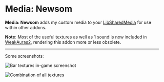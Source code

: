 # Media: Newsom

**Media: Newsom** adds my custom media to your [LibSharedMedia](https://www.wowace.com/projects/libsharedmedia-3-0) for use within other addons.

**Note:** Most of the useful textures as well as 1 sound is now included in [WeakAuras2](https://github.com/WeakAuras/WeakAuras2), rendering this addon more or less obsolete.

---

Some screenshots:

![Bar textures in-game screenshot](https://i.imgur.com/2hps5oX.png)

![Combination of all textures](https://i.imgur.com/FeyO29M.png)
